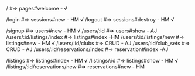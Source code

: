 / #=> pages#welcome - √

/login #=> sessions#new - HM √
/logout #=> sessions#destroy - HM √

/signup #=> users#new - HM √
/users/:id #=> users#show - AJ
/users/:id/listings/index #=> listings#index -HM
/users/:id/listings/new #=> listings#new - HM √
/users/:id/clubs #=> CRUD - AJ 
/users/:id/club_sets #=> CRUD - AJ
/users/:id/reservations/index #=> reservation#index -AJ

/listings #=> listings#index - HM √
/listings/:id #=> listings#show - HM √
/listings/:id/reservations/new #=> reservations#new - HM

